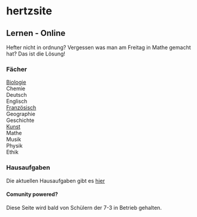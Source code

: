 # hertzsite

## Lernen - Online
Hefter nicht in ordnung? Vergessen was man am Freitag in Mathe gemacht hat?
Das ist die Lösung!

### Fächer
[Biologie](https://hertzsite.github.io/hertzsite/biology/ "Biologie")<br>
Chemie<br>
Deutsch<br>
Englisch<br>
[Französisch](https://hertzsite.github.io/hertzsite/french "Französsisch")<br>
Geographie<br>
Geschichte<br>
[Kunst](https://hertzsite.github.io/hertzsite/art/ "Kunst")<br>
Mathe<br>
Musik<br>
Physik<br>
Ethik<br>

### Hausaufgaben
Die aktuellen Hausaufgaben gibt es [hier](https://hertzsite.github.io/hertzsite/homework/ "Hausaufgaben")


#### Comunity powered?
Diese Seite wird bald von Schülern der 7-3 in Betrieb gehalten.
